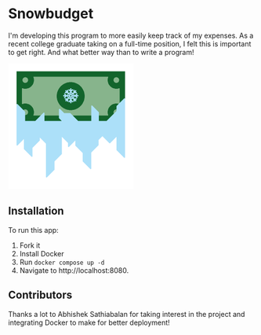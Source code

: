 # Snowbudget

I'm developing this program to more easily keep track of my expenses. As a
recent college graduate taking on a full-time position, I felt this is important
to get right. And what better way than to write a program!

<img src="root/assets/logo.png" width=256>

## Installation 

To run this app:
1. Fork it
2. Install Docker
3. Run `docker compose up -d` 
4. Navigate to http://localhost:8080.

## Contributors

Thanks a lot to Abhishek Sathiabalan for taking interest in the project and
integrating Docker to make for better deployment!

